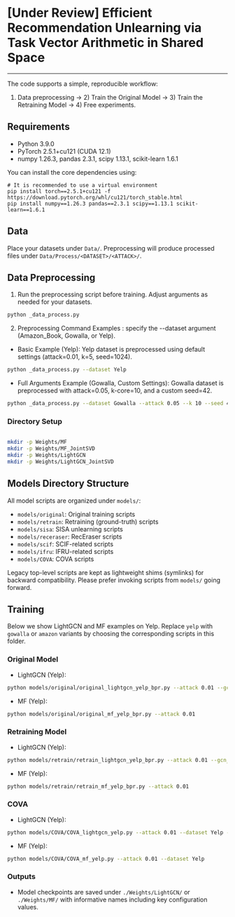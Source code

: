 # [Under Review] Efficient Recommendation Unlearning via Task Vector Arithmetic in Shared Space

---

The code supports a simple, reproducible workflow:
1) Data preprocessing → 2) Train the Original Model → 3) Train the Retraining Model → 4) Free experiments.


## Requirements
- Python 3.9.0
- PyTorch 2.5.1+cu121 (CUDA 12.1)
- numpy 1.26.3, pandas 2.3.1, scipy 1.13.1, scikit-learn 1.6.1

You can install the core dependencies using:
```
# It is recommended to use a virtual environment
pip install torch==2.5.1+cu121 -f https://download.pytorch.org/whl/cu121/torch_stable.html
pip install numpy==1.26.3 pandas==2.3.1 scipy==1.13.1 scikit-learn==1.6.1

```

## Data
Place your datasets under `Data/`. Preprocessing will produce processed files under `Data/Process/<DATASET>/<ATTACK>/`.

## Data Preprocessing

1) Run the preprocessing script before training. Adjust arguments as needed for your datasets.
```bash
python _data_process.py
```

2) Preprocessing Command Examples : specify the --dataset argument (Amazon_Book, Gowalla, or Yelp).

- Basic Example (Yelp):
Yelp dataset is preprocessed using default settings (attack=0.01, k=5, seed=1024).
```bash
python _data_process.py --dataset Yelp
```

- Full Arguments Example (Gowalla, Custom Settings):
Gowalla dataset is preprocessed with attack=0.05, k-core=10, and a custom seed=42.
```bash
python _data_process.py --dataset Gowalla --attack 0.05 --k 10 --seed 42
```



### Directory Setup
````bash

mkdir -p Weights/MF
mkdir -p Weights/MF_JointSVD
mkdir -p Weights/LightGCN
mkdir -p Weights/LightGCN_JointSVD
````


## Models Directory Structure
All model scripts are organized under `models/`:
- `models/original`: Original training scripts
- `models/retrain`: Retraining (ground-truth) scripts
- `models/sisa`: SISA unlearning scripts
- `models/receraser`: RecEraser scripts
- `models/scif`: SCIF-related scripts
- `models/ifru`: IFRU-related scripts
- `models/COVA`: COVA scripts

Legacy top-level scripts are kept as lightweight shims (symlinks) for backward compatibility. Please prefer invoking scripts from `models/` going forward.

## Training
Below we show LightGCN and MF examples on Yelp. Replace `yelp` with `gowalla` or `amazon` variants by choosing the corresponding scripts in this folder.

### Original Model
- LightGCN (Yelp):
```bash
python models/original/original_lightgcn_yelp_bpr.py --attack 0.01 --gcn_layers 1
```

- MF (Yelp):
```bash
python models/original/original_mf_yelp_bpr.py --attack 0.01
```

### Retraining Model
- LightGCN (Yelp):
```bash
python models/retrain/retrain_lightgcn_yelp_bpr.py --attack 0.01 --gcn_layers 1
```

- MF (Yelp):
```bash
python models/retrain/retrain_mf_yelp_bpr.py --attack 0.01
```

### COVA
- LightGCN (Yelp):
```bash
python models/COVA/COVA_lightgcn_yelp.py --attack 0.01 --dataset Yelp --gcn_layers 1
```

- MF (Yelp):
```bash
python models/COVA/COVA_mf_yelp.py --attack 0.01 --dataset Yelp
```

### Outputs
- Model checkpoints are saved under `./Weights/LightGCN/` or `./Weights/MF/` with informative names including key configuration values.
